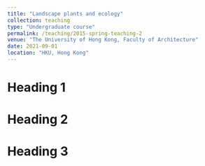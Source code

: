 ```yaml
---
title: "Landscape plants and ecology"
collection: teaching
type: "Undergraduate course"
permalink: /teaching/2015-spring-teaching-2
venue: "The University of Hong Kong, Faculty of Architecture"
date: 2021-09-01
location: "HKU, Hong Kong"
---
```


Heading 1
======

Heading 2
======

Heading 3
======

